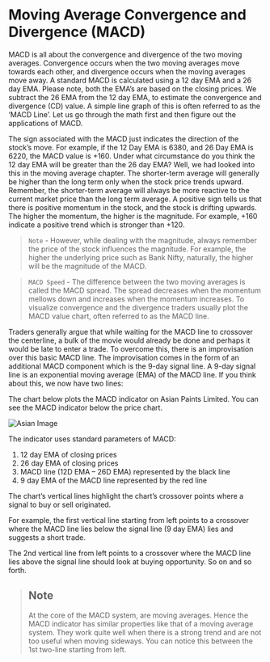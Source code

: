 # Moving Average Convergence and Divergence (MACD)

MACD is all about the convergence and divergence of the two moving averages. Convergence occurs when the two moving averages move towards each other, and divergence occurs when the moving averages move away.
A standard MACD is calculated using a 12 day EMA and a 26 day EMA. Please note, both the EMA’s are based on the closing prices. We subtract the 26 EMA from the 12 day EMA, to estimate the convergence and divergence (CD) value. A simple line graph of this is often referred to as the ‘MACD Line’. Let us go through the math first and then figure out the applications of MACD.

The sign associated with the MACD just indicates the direction of the stock’s move. For example, if the 12 Day EMA is 6380, and 26 Day EMA is 6220, the MACD value is +160. Under what circumstance do you think the 12 day EMA will be greater than the 26 day EMA? Well, we had looked into this in the moving average chapter. The shorter-term average will generally be higher than the long term only when the stock price trends upward. Remember, the shorter-term average will always be more reactive to the current market price than the long term average. A positive sign tells us that there is positive momentum in the stock, and the stock is drifting upwards. The higher the momentum, the higher is the magnitude. For example, +160 indicate a positive trend which is stronger than +120.

> `Note` - However, while dealing with the magnitude, always remember the price of the stock influences the magnitude. For example, the higher the underlying price such as Bank Nifty, naturally, the higher will be the magnitude of the MACD.

> `MACD Speed` - The difference between the two moving averages is called the MACD spread. The spread decreases when the momentum mellows down and increases when the momentum increases. To visualize convergence and the divergence traders usually plot the MACD value chart, often referred to as the MACD line.

Traders generally argue that while waiting for the MACD line to crossover the centerline, a bulk of the movie would already be done and perhaps it would be late to enter a trade. To overcome this, there is an improvisation over this basic MACD line. The improvisation comes in the form of an additional MACD component which is the 9-day signal line. A 9-day signal line is an exponential moving average (EMA) of the MACD line. If you think about this, we now have two lines:

The chart below plots the MACD indicator on Asian Paints Limited. You can see the MACD indicator below the price chart.

![Asian Image](https://zerodha.com/varsity/wp-content/uploads/2014/10/M2-Ch15-Chart2-1024x407.jpg)

The indicator uses standard parameters of MACD:

1. 12 day EMA of closing prices
2. 26 day EMA of closing prices
3. MACD line (12D EMA – 26D EMA) represented by the black line
4. 9 day EMA of the MACD line represented by the red line

The chart’s vertical lines highlight the chart’s crossover points where a signal to buy or sell originated.

For example, the first vertical line starting from left points to a crossover where the MACD line lies below the signal line (9 day EMA) lies and suggests a short trade.

The 2nd vertical line from left points to a crossover where the MACD line lies above the signal line should look at buying opportunity. So on and so forth.

> ## Note
>
> At the core of the MACD system, are moving averages. Hence the MACD indicator has similar properties like that of a moving average system. They work quite well when there is a strong trend and are not too useful when moving sideways. You can notice this between the 1st two-line starting from left.
